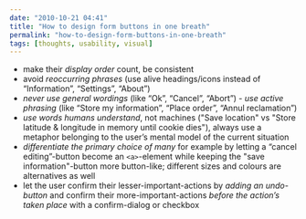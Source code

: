 ```yaml
---
date: "2010-10-21 04:41"
title: "How to design form buttons in one breath"
permalink: "how-to-design-form-buttons-in-one-breath"
tags: [thoughts, usability, visual]
---
```



- make their *display order* count, be consistent
- avoid *reoccurring phrases* (use alive headings/icons instead of “Information”, “Settings”, “About”)
- *never use general wordings* (like “Ok”, “Cancel”, “Abort”) - *use active phrasing* (like “Store my information”, “Place order”, “Annul reclamation”)
- *use words humans understand*, not machines ("Save location" vs "Store latitude & longitude in memory until cookie dies"), always use a metaphor belonging to the user’s mental model of the current situation
- *differentiate the primary choice of many* for example by letting a “cancel editing”-button become an `<a>`-element while keeping the "save information"-button more button-like; different sizes and colours are alternatives as well
- let the user confirm their lesser-important-actions by *adding an undo-button* and confirm their more-important-actions *before the action’s taken place* with a confirm-dialog or checkbox


